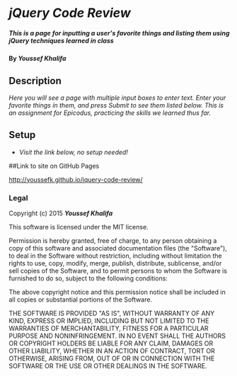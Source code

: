# _jQuery Code Review_

##### _This is a page for inputting a user's favorite things and listing them using jQuery techniques learned in class_

#### By _**Youssef Khalifa**_

## Description

_Here you will see a page with multiple input boxes to enter text. Enter your favorite things in them, and press Submit to see them listed below. This is an assignment for Epicodus, practicing the skills we learned thus far._

## Setup

* _Visit the link below, no setup needed!_

##Link to site on GitHub Pages

<http://youssefk.github.io/jquery-code-review/>

### Legal


Copyright (c) 2015 **_Youssef Khalifa_**

This software is licensed under the MIT license.

Permission is hereby granted, free of charge, to any person obtaining a copy
of this software and associated documentation files (the "Software"), to deal
in the Software without restriction, including without limitation the rights
to use, copy, modify, merge, publish, distribute, sublicense, and/or sell
copies of the Software, and to permit persons to whom the Software is
furnished to do so, subject to the following conditions:

The above copyright notice and this permission notice shall be included in
all copies or substantial portions of the Software.

THE SOFTWARE IS PROVIDED "AS IS", WITHOUT WARRANTY OF ANY KIND, EXPRESS OR
IMPLIED, INCLUDING BUT NOT LIMITED TO THE WARRANTIES OF MERCHANTABILITY,
FITNESS FOR A PARTICULAR PURPOSE AND NONINFRINGEMENT. IN NO EVENT SHALL THE
AUTHORS OR COPYRIGHT HOLDERS BE LIABLE FOR ANY CLAIM, DAMAGES OR OTHER
LIABILITY, WHETHER IN AN ACTION OF CONTRACT, TORT OR OTHERWISE, ARISING FROM,
OUT OF OR IN CONNECTION WITH THE SOFTWARE OR THE USE OR OTHER DEALINGS IN
THE SOFTWARE.